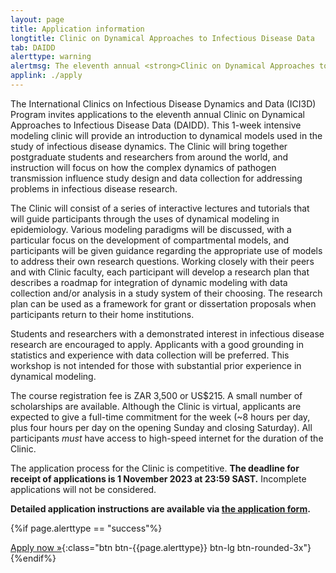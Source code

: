 ```yaml
---
layout: page
title: Application information
longtitle: Clinic on Dynamical Approaches to Infectious Disease Data
tab: DAIDD
alerttype: warning
alertmsg: The eleventh annual <strong>Clinic on Dynamical Approaches to Infectious Disease Data (DAIDD)</strong> will be held on 11-17 December. The deadline for receipt of applications is <strong>1 November</strong>.
applink: ./apply
---
```



The International Clinics on Infectious Disease Dynamics and Data
(ICI3D) Program invites applications to the eleventh annual Clinic on
Dynamical Approaches to Infectious Disease Data (DAIDD). This 1-week
intensive modeling clinic will provide an introduction to dynamical
models used in the study of infectious disease dynamics. The Clinic will
bring together postgraduate students and researchers from around the
world, and instruction will focus on how the complex dynamics of
pathogen transmission influence study design and data collection for
addressing problems in infectious disease research.

The Clinic will consist of a series of interactive lectures and
tutorials that will guide participants through the uses of dynamical
modeling in epidemiology. Various modeling paradigms will be discussed,
with a particular focus on the development of compartmental models, and
participants will be given guidance regarding the appropriate use of
models to address their own research questions. Working closely with
their peers and with Clinic faculty, each participant will develop a
research plan that describes a roadmap for integration of dynamic
modeling with data collection and/or analysis in a study system of their
choosing. The research plan can be used as a framework for grant or
dissertation proposals when participants return to their home
institutions.

Students and researchers with a demonstrated interest in infectious
disease research are encouraged to apply. Applicants with a good
grounding in statistics and experience with data collection will be
preferred. This workshop is not intended for those with substantial
prior experience in dynamical modeling.

The course registration fee is ZAR 3,500 or US$215. A small number of
scholarships are available. Although the Clinic is virtual, applicants
are expected to give a full-time commitment for the week (\~8 hours per
day, plus four hours per day on the opening Sunday and closing
Saturday). All participants *must* have access to high-speed internet
for the duration of the Clinic.

The application process for the Clinic is competitive. **The deadline
for receipt of applications is 1 November 2023 at 23:59 SAST.**
Incomplete applications will not be considered.

**Detailed application instructions are available via [the application form](https://forms.gle/WkpwG3MjrTC7YpQo7).**

{%if page.alerttype == "success"%}

[Apply now »]({{page.applink}} "Application Form"){:class="btn btn-{{page.alerttype}} btn-lg btn-rounded-3x"}
{%endif%}
